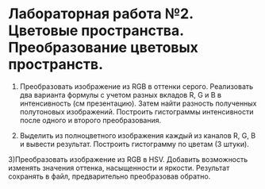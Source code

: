 # Лабораторная работа №2. Цветовые пространства. Преобразование цветовых пространств.
1) Преобразовать изображение из RGB в оттенки серого. Реализовать два варианта формулы с учетом разных вкладов R, G и B в интенсивность (см презентацию). Затем найти разность полученных полутоновых изображений. Построить гистограммы интенсивности после одного и второго преобразования.

2) Выделить из полноцветного изображения каждый из каналов R, G, B  и вывести результат. Построить гистограмму по цветам (3 штуки).

3)Преобразовать изображение из RGB в HSV. Добавить возможность изменять значения оттенка, насыщенности и яркости. Результат сохранять в файл, предварительно преобразовав обратно.
